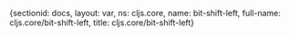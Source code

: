 {sectionid: docs, layout: var, ns: cljs.core, name: bit-shift-left, full-name: cljs.core/bit-shift-left,
  title: cljs.core/bit-shift-left}
